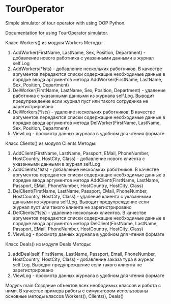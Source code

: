# TourOperator
Simple simulator of tour operator with using OOP Python.

Documentation for using TourOperator simulator.

Класс Workers() из модуля Workers
Методы:
1. AddWorker(FirstName, LastName, Sex, Position, Department) - добавление нового работника с указанными данными в журнал self.Log
2. AddWorkers(*lsts) - добавление нескольких работников. В качестве аргументов передаются списки содержащие необходимые данные в порядке ввода аргументов метода AddWorker(FirstName, LastName, Sex, Position, Department)
3. DelWorker(FirstName, LastName, Sex, Position, Department) - удаление работника с указанными данными из журнала self.Log. Выводит предупреждение если журнал пуст или такого сотрудника не зарегистрировано
4. DelWorkers(*lsts) - удаление нескольких работников. В качестве аргументов передаются списки содержащие необходимые данные в порядке ввода аргументов метода DelWorker(FirstName, LastName, Sex, Position, Department)
5. ViewLog - просмотр данных журнала в удобном для чтения формате

Класс Clients() из модуля Clients
Методы:
1. AddClient(FirstName, LastName, Passport, EMail, PhoneNumber, HostCountry, HostCity, Class) - добавление нового клиента с указанными данными в журнал self.Log
2. AddClients(*lsts) - добавление нескольких работников. В качестве аргументов передаются списки содержащие необходимые данные в порядке ввода аргументов метода AddClient(FirstName, LastName, Passport, EMail, PhoneNumber, HostCountry, HostCity, Class)
3. DelClient(FirstName, LastName, Passport, EMail, PhoneNumber, HostCountry, HostCity, Class) - удаление клиента с указанными данными из журнала self.Log. Выводит предупреждение если журнал пуст или такого клиента не зарегистрировано
4. DelClients(*lsts) - удаление нескольких клиентов. В качестве аргументов передаются списки содержащие необходимые данные в порядке ввода аргументов метода DelClient(FirstName, LastName, Passport, EMail, PhoneNumber, HostCountry, HostCity, Class)
5. ViewLog - просмотр данных журнала в удобном для чтения формате

Класс Deals() из модуля Deals
Методы:
1. addDeal(self, FirstName, LastName, Passport, Email, PhoneNumber, HostCountry, HostCity, Class) - добавление заказа тура в журнал self.Log. Выводит предупреждение если такого клиента не зарегистрировано
2. ViewLog - просмотр данных журнала в удобном для чтения формате


Модуль main
Создание объектов всех неободимых классов и работа с ними. 
В качестве примера работы с симулятором использованы основные методы классов Workers(), Clients(), Deals()
